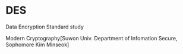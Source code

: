 # DES
Data Encryption Standard study

Modern Cryptography[Suwon Univ. Department of Infomation Secure, Sophomore Kim Minseok]
